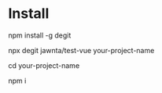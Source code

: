 # Install

npm install -g degit

npx degit jawnta/test-vue your-project-name

cd your-project-name

npm i

